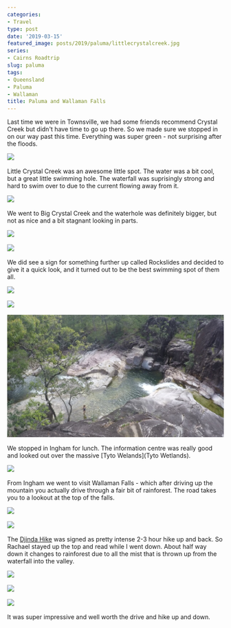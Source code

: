 ```yaml
---
categories:
- Travel
type: post
date: '2019-03-15'
featured_image: posts/2019/paluma/littlecrystalcreek.jpg
series:
- Cairns Roadtrip
slug: paluma
tags:
- Queensland
- Paluma
- Wallaman
title: Paluma and Wallaman Falls
---
```


Last time we were in Townsville, we had some friends recommend Crystal Creek but didn't have time to go up there. So we made sure we stopped in on our way past this time. Everything was super green - not surprising after the floods.

![](paluma.jpg)

Little Crystal Creek was an awesome little spot. The water was a bit cool, but a great little swimming hole. The waterfall was suprisingly strong and hard to swim over to due to the current flowing away from it.

![](littlecrystalcreek.jpg)

We went to Big Crystal Creek and the waterhole was definitely bigger, but not as nice and a bit stagnant looking in parts.

![](bigcrystalcreek1.jpg)

![](bigcrystalcreek2.jpg)

We did see a sign for something further up called Rockslides and decided to give it a quick look, and it turned out to be the best swimming spot of them all.

![](rockslides1.jpg)

![](rockslides2.jpg)

![](rockslides3.jpg)

We stopped in Ingham for lunch. The information centre was really good and looked out over the massive [Tyto Welands](Tyto Wetlands).

![](wetlands.jpg)

From Ingham we went to visit Wallaman Falls - which after driving up the mountain you actually drive through a fair bit of rainforest. The road takes you to a lookout at the top of the falls.

![](wallaman-falls1.jpg)

![](wallaman-falls2.jpg)

The [Djinda Hike](https://www.strava.com/activities/2214274453) was signed as pretty intense 2-3 hour hike up and back. So Rachael stayed up the top and read while I went down. About half way down it changes to rainforest due to all the mist that is thrown up from the waterfall into the valley.

![](wallaman-falls3.jpg)

![](wallaman-falls4.jpg)

![](wallaman-falls6.jpg)

It was super impressive and well worth the drive and hike up and down.